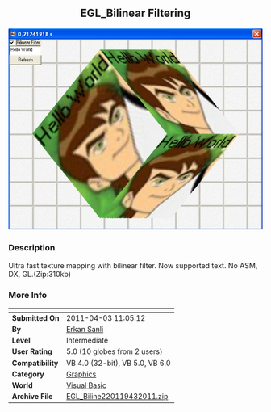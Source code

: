 ﻿<div align="center">

## EGL\_Bilinear Filtering

<img src="PIC2011419162182930.JPG">
</div>

### Description

Ultra fast texture mapping with bilinear filter. Now supported text. No ASM, DX, GL.(Zip:310kb)
 
### More Info
 


<span>             |<span>
---                |---
**Submitted On**   |2011-04-03 11:05:12
**By**             |[Erkan Sanli](https://github.com/Planet-Source-Code/PSCIndex/blob/master/ByAuthor/erkan-sanli.md)
**Level**          |Intermediate
**User Rating**    |5.0 (10 globes from 2 users)
**Compatibility**  |VB 4\.0 \(32\-bit\), VB 5\.0, VB 6\.0
**Category**       |[Graphics](https://github.com/Planet-Source-Code/PSCIndex/blob/master/ByCategory/graphics__1-46.md)
**World**          |[Visual Basic](https://github.com/Planet-Source-Code/PSCIndex/blob/master/ByWorld/visual-basic.md)
**Archive File**   |[EGL\_Biline220119432011\.zip](https://github.com/Planet-Source-Code/erkan-sanli-egl-bilinear-filtering__1-73827/archive/master.zip)








